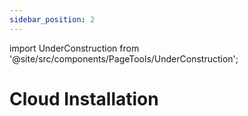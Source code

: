 ```yaml
---
sidebar_position: 2
---
```


import UnderConstruction from '@site/src/components/PageTools/UnderConstruction';



# Cloud Installation

<!-- This section of the documentation will cover the steps required for users who wish to develop using Docker.  -->

<UnderConstruction />
